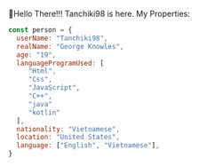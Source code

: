👋Hello There!!!
Tanchiki98 is here.
My Properties:
```js
const person = {
  userName: "Tanchiki98",
  realName: "George Knowles",
  age: "19",
  languageProgramUsed: [
     "Html",
     "Css",
     "JavaScript",
     "C++",
     "java"
     "kotlin"
  ],
  nationality: "Vietnamese",
  location: "United States",
  language: ["English", "Vietnamese"],
}
```
